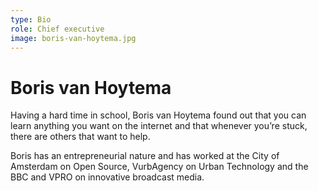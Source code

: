 ```yaml
---
type: Bio
role: Chief executive
image: boris-van-hoytema.jpg
---
```


# Boris van Hoytema

Having a hard time in school, Boris van Hoytema found out that you can learn anything you want on the internet and that whenever you’re stuck, there are others that want to help.

Boris has an entrepreneurial nature and has worked at the City of Amsterdam on Open Source, VurbAgency on Urban Technology and the BBC and VPRO on innovative broadcast media.
